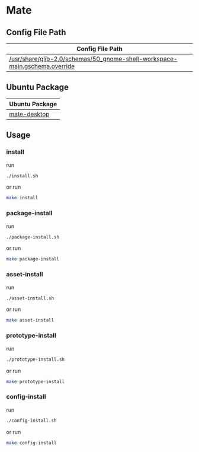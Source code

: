 

# Mate




## Config File Path

| Config File Path |
| --- |
| [/usr/share/glib-2.0/schemas/50_gnome-shell-workspace-main.gschema.override](./asset/overlay/usr/share/glib-2.0/schemas/50_gnome-shell-workspace-main.gschema.override) |




## Ubuntu Package

| Ubuntu Package |
| --- |
| [mate-desktop](https://packages.ubuntu.com/noble/mate-desktop) |




## Usage


### install

run

``` sh
./install.sh
```

or run

``` sh
make install
```


### package-install

run

``` sh
./package-install.sh
```

or run

``` sh
make package-install
```


### asset-install

run

``` sh
./asset-install.sh
```

or run

``` sh
make asset-install
```


### prototype-install

run

``` sh
./prototype-install.sh
```

or run

``` sh
make prototype-install
```


### config-install

run

``` sh
./config-install.sh
```

or run

``` sh
make config-install
```
